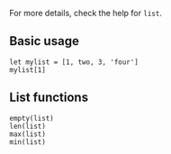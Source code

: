 ---
---

For more details, check the help for `list`.

## Basic usage

```vim
let mylist = [1, two, 3, 'four']
mylist[1]
```

## List functions

```vim
empty(list)
len(list)
max(list)
min(list)
```
